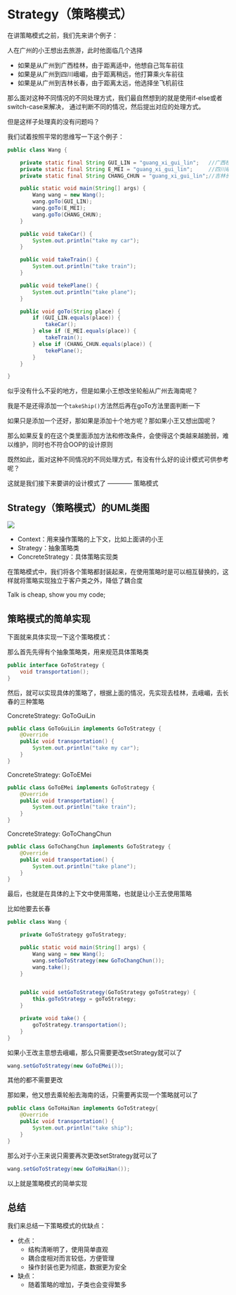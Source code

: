 # Strategy（策略模式）

在讲策略模式之前，我们先来讲个例子：

人在广州的小王想出去旅游，此时他面临几个选择

 + 如果是从广州到广西桂林，由于距离适中，他想自己驾车前往
 + 如果是从广州到四川峨嵋，由于距离稍远，他打算乘火车前往
 + 如果是从广州到吉林长春，由于距离太远，他选择坐飞机前往

那么面对这种不同情况的不同处理方式，我们最自然想到的就是使用if-else或者switch-case来解决，
通过判断不同的情况，然后提出对应的处理方式。

但是这样子处理真的没有问题吗？

我们试着按照平常的思维写一下这个例子：

```java
public class Wang {

    private static final String GUI_LIN = "guang_xi_gui_lin";   //广西桂林
    private static final String E_MEI = "guang_xi_gui_lin";     //四川峨嵋
    private static final String CHANG_CHUN = "guang_xi_gui_lin";//吉林长春

    public static void main(String[] args) {
        Wang wang = new Wang();
        wang.goTo(GUI_LIN);
        wang.goTo(E_MEI);
        wang.goTo(CHANG_CHUN);
    }

    public void takeCar() {
        System.out.println("take my car");
    }

    public void takeTrain() {
        System.out.println("take train");
    }

    public void tekePlane() {
        System.out.println("take plane");
    }

    public void goTo(String place) {
        if (GUI_LIN.equals(place)) {
            takeCar();
        } else if (E_MEI.equals(place)) {
            takeTrain();
        } else if (CHANG_CHUN.equals(place)) {
            tekePlane();
        }
    }

}
```

似乎没有什么不妥的地方，但是如果小王想改坐轮船从广州去海南呢？

我是不是还得添加一个`takeShip()`方法然后再在goTo方法里面判断一下

如果只是添加一个还好，那如果是添加十个地方呢？那如果小王又想出国呢？

那么如果反复的在这个类里面添加方法和修改条件，会使得这个类越来越脆弱，难以维护，同时也不符合OOP的设计原则

既然如此，面对这种不同情况的不同处理方式，有没有什么好的设计模式可供参考呢？

这就是我们接下来要讲的设计模式了 ———— 策略模式

## Strategy（策略模式）的UML类图

![](https://raw.githubusercontent.com/InnoFang/DesignPatterns/master/uml/strategy.png)


 + Context：用来操作策略的上下文，比如上面讲的小王
 + Strategy：抽象策略类
 + ConcreteStrategy：具体策略实现类

在策略模式中，我们将各个策略都封装起来，在使用策略时是可以相互替换的，这样就将策略实现独立于客户类之外，降低了耦合度

Talk is cheap, show you my code;

## 策略模式的简单实现

下面就来具体实现一下这个策略模式：

那么首先先得有个抽象策略类，用来规范具体策略类
```java
public interface GoToStrategy {
    void transportation();
}
```

然后，就可以实现具体的策略了，根据上面的情况，先实现去桂林，去峨嵋，去长春的三种策略

ConcreteStrategy: GoToGuiLin
```java
public class GoToGuiLin implements GoToStrategy {
    @Override
    public void transportation() {
        System.out.println("take my car");
    }
}
```
ConcreteStrategy: GoToEMei
```java
public class GoToEMei implements GoToStrategy {
    @Override
    public void transportation() {
        System.out.println("take train");
    }
}
```

ConcreteStrategy: GoToChangChun
```java
public class GoToChangChun implements GoToStrategy {
    @Override
    public void transportation() {
        System.out.println("take plane");
    }
}
```

最后，也就是在具体的上下文中使用策略，也就是让小王去使用策略

比如他要去长春
```java
public class Wang {

    private GoToStrategy goToStrategy;

    public static void main(String[] args) {
        Wang wang = new Wang();
        wang.setGoToStrategy(new GoToChangChun());
        wang.take();
    }


    public void setGoToStrategy(GoToStrategy goToStrategy) {
        this.goToStrategy = goToStrategy;
    }

    private void take() {
        goToStrategy.transportation();
    }
}
```

如果小王改主意想去峨嵋，那么只需要更改setStrategy就可以了

```java
wang.setGoToStrategy(new GoToEMei());
```

其他的都不需要更改

那如果，他又想去乘轮船去海南的话，只需要再实现一个策略就可以了

```java
public class GoToHaiNan implements GoToStrategy{
    @Override
    public void transportation() {
        System.out.println("take ship");
    }
}
```

那么对于小王来说只需要再次更改setStrategy就可以了
```java
wang.setGoToStrategy(new GoToHaiNan());
```


以上就是策略模式的简单实现

## 总结

我们来总结一下策略模式的优缺点：

 + 优点：
   - 结构清晰明了，使用简单直观
   - 耦合度相对而言较低，方便管理
   - 操作封装也更为彻底，数据更为安全
 + 缺点：
   - 随着策略的增加，子类也会变得繁多